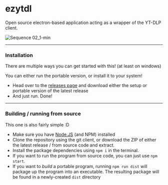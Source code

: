 # ezytdl

Open source electron-based application acting as a wrapper of the YT-DLP client.

![Sequence 02_1-min](https://user-images.githubusercontent.com/95180094/236717652-2f7d4514-549f-41da-9c81-5f6105741110.gif)

-----

### Installation

There are multiple ways you can get started with this! (at least on windows)

You can either run the portable version, or install it to your system!

- Head over to the [releases page](https://github.com/sylviiu/ezytdl/releases) and download either the setup or portable version of the latest release
- And just run. Done!

-----

### Building / running from source

This one is also fairly simple :D

- Make sure you have [Node.JS](https://nodejs.org/en) (and NPM) installed
- Clone the repository using the git client, or download the ZIP of either the latest release / from source code and extract.
- Install the package dependencies using `npm i` in the terminal.
- If you want to run the program from source code, you can just use `npm start`.
- If you want to *build* a portable program, running `npm run dist` will package up the program into an executable. The resulting package will be found in a newly-created `dist` directory
